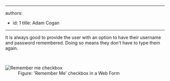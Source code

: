 

---
authors:
  - id: 1
    title: Adam Cogan
---




<span class='intro'> <p>
                    It is always good to provide the user with an option to have their username and password remembered. Doing so means they don't have to type them again.</p>​ </span>

<dl class="goodImage"><dt>
      <img src="/WebSites/RulesToBetterWebsitesLayout/PublishingImages/timepro-remember.jpg" alt="Remember me checkbox" />
   </dt><dd>Figure&#58; 'Remember Me' checkbox in a Web Form</dd></dl>​


